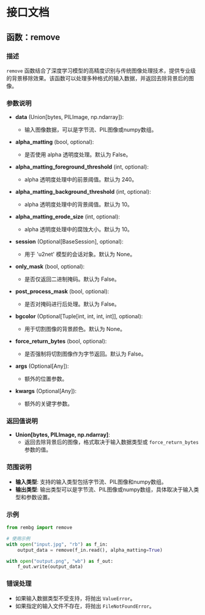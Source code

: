 # 接口文档

## 函数：remove

### 描述
`remove` 函数结合了深度学习模型的高精度识别与传统图像处理技术，提供专业级的背景移除效果。该函数可以处理多种格式的输入数据，并返回去除背景后的图像。

### 参数说明

- **data** (Union[bytes, PILImage, np.ndarray]): 
  - 输入图像数据，可以是字节流、PIL图像或numpy数组。
  
- **alpha_matting** (bool, optional): 
  - 是否使用 alpha 透明度处理。默认为 False。
  
- **alpha_matting_foreground_threshold** (int, optional): 
  - alpha 透明度处理中的前景阈值。默认为 240。
  
- **alpha_matting_background_threshold** (int, optional): 
  - alpha 透明度处理中的背景阈值。默认为 10。
  
- **alpha_matting_erode_size** (int, optional): 
  - alpha 透明度处理中的腐蚀大小。默认为 10。
  
- **session** (Optional[BaseSession], optional): 
  - 用于 'u2net' 模型的会话对象。默认为 None。
  
- **only_mask** (bool, optional): 
  - 是否仅返回二进制掩码。默认为 False。
  
- **post_process_mask** (bool, optional): 
  - 是否对掩码进行后处理。默认为 False。
  
- **bgcolor** (Optional[Tuple[int, int, int, int]], optional): 
  - 用于切割图像的背景颜色。默认为 None。
  
- **force_return_bytes** (bool, optional): 
  - 是否强制将切割图像作为字节返回。默认为 False。
  
- **args** (Optional[Any]): 
  - 额外的位置参数。
  
- **kwargs** (Optional[Any]): 
  - 额外的关键字参数。

### 返回值说明
- **Union[bytes, PILImage, np.ndarray]**: 
  - 返回去除背景后的图像，格式取决于输入数据类型或 `force_return_bytes` 参数的值。

### 范围说明
- **输入类型**: 支持的输入类型包括字节流、PIL图像和numpy数组。
- **输出类型**: 输出类型可以是字节流、PIL图像或numpy数组，具体取决于输入类型和参数设置。

### 示例
```python
from rembg import remove

# 使用示例
with open("input.jpg", "rb") as f_in:
    output_data = remove(f_in.read(), alpha_matting=True)

with open("output.png", "wb") as f_out:
    f_out.write(output_data)
```

### 错误处理
- 如果输入数据类型不受支持，将抛出 `ValueError`。
- 如果指定的输入文件不存在，将抛出 `FileNotFoundError`。



